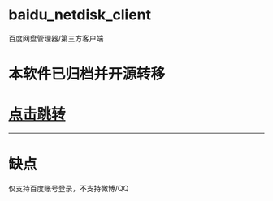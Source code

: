 # baidu_netdisk_client

百度网盘管理器/第三方客户端

# 本软件已归档并开源转移

<h1><a href="https://github.com/shenao1100/Baidu_Netdisk_thirdpart">点击跳转</a></h1>

***

# 缺点

仅支持百度账号登录，不支持微博/QQ


